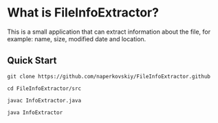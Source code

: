 # **What is FileInfoExtractor?**

This is a small application that can extract information about the file, for example: name, size, modified date and location.

## **Quick Start**

```
git clone https://github.com/naperkovskiy/FileInfoExtractor.github

cd FileInfoExtractor/src

javac InfoExtractor.java

java InfoExtractor
```

